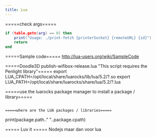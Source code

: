 ```yaml
---
title: Lua
---
```


=====check args=====
```lua
if (table.getn(arg) == 0) then
    print("Usage: ./print-fetch {printerSocket} {remoteURL} {id}")
    return
end
```

=====Sample code=====
http://lua-users.org/wiki/SampleCode

=====Doodle3D publish-wifibox-release.lua "This script requires the Penlight library"=====
  export LUA_CPATH=/opt/local/share/luarocks/lib/lua/5.2/?.so
  export LUA_PATH=/opt/local/share/luarocks/share/lua/5.2/?.lua

=====use the luarocks package manager to install a package / library=====
```sudo luarocks install luasocket</code>

=====where are the LUA packages / libraries=====
```
print(package.path.."
"..package.cpath)
</code>

===== Luv it =====
Nodejs maar dan voor lua
